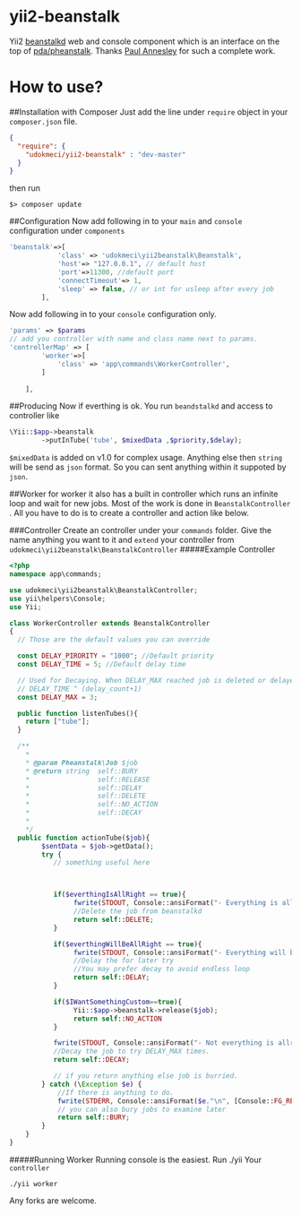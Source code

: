 yii2-beanstalk
==============

Yii2 [beanstalkd][1] web and console component which is an interface on the top of [pda/pheanstalk][2]. Thanks [Paul Annesley][3] for such a complete work. 

[1]: http://xph.us/software/beanstalkd/
[2]: https://github.com/pda/pheanstalk
[3]: http://paul.annesley.cc/


How to use?
==============
##Installation with Composer
Just add the line under `require` object in your `composer.json` file.
``` json
{
  "require": {
    "udokmeci/yii2-beanstalk" : "dev-master"
  }
}
```
then run 

``` console
$> composer update
```

##Configuration
Now add following in to your `main` and `console` configuration  under ```components``` 
``` php
'beanstalk'=>[
            'class' => 'udokmeci\yii2beanstalk\Beanstalk',
            'host'=> "127.0.0.1", // default host
            'port'=>11300, //default port
            'connectTimeout'=> 1,
            'sleep' => false, // or int for usleep after every job 
        ],
```

Now add following in to your `console` configuration only.

``` php
'params' => $params
// add you controller with name and class name next to params.
'controllerMap' => [
        'worker'=>[
            'class' => 'app\commands\WorkerController',
        ]
       
    ],

```

##Producing
Now if everthing is ok. You run ```beandstalkd```
and access to controller like 
````` php 
\Yii::$app->beanstalk
        ->putInTube('tube', $mixedData ,$priority,$delay);

`````
`$mixedData` is added on v1.0 for complex usage. Anything else then `string` will be send as `json` format. So you can sent anything within it suppoted by `json`.

##Worker
for worker it also has a built in controller which runs an infinite loop and wait for new jobs. Most of the work is done in `BeanstalkController` . All you have to do is to create a controller and action like below.

###Controller
Create an controller under your `commands` folder. Give the name anything you want to it and `extend` your controller from `udokmeci\yii2beanstalk\BeanstalkController`
#####Example Controller

``` php
<?php
namespace app\commands;

use udokmeci\yii2beanstalk\BeanstalkController;
use yii\helpers\Console;
use Yii;

class WorkerController extends BeanstalkController
{
  // Those are the default values you can override

  const DELAY_PIRORITY = "1000"; //Default priority
  const DELAY_TIME = 5; //Default delay time

  // Used for Decaying. When DELAY_MAX reached job is deleted or delayed with 
  // DELAY_TIME ^ (delay_count+1)
  const DELAY_MAX = 3; 

  public function listenTubes(){
    return ["tube"];
  }

  /**
    *
    * @param Pheanstalk\Job $job
    * @return string  self::BURY
    *                 self::RELEASE
    *                 self::DELAY
    *                 self::DELETE
    *                 self::NO_ACTION
    *                 self::DECAY
    *  
    */
  public function actionTube($job){
	    $sentData = $job->getData();
	    try {
    	   // something useful here



           if($everthingIsAllRight == true){
                fwrite(STDOUT, Console::ansiFormat("- Everything is allright"."\n", [Console::FG_GREEN]));
                //Delete the job from beanstalkd
                return self::DELETE; 
           }

           if($everthingWillBeAllRight == true){
                fwrite(STDOUT, Console::ansiFormat("- Everything will be allright"."\n", [Console::FG_GREEN]));
                //Delay the for later try
                //You may prefer decay to avoid endless loop
                return self::DELAY; 
           }

           if($IWantSomethingCustom==true){
                Yii::$app->beanstalk->release($job);
                return self::NO_ACTION
           }

           fwrite(STDOUT, Console::ansiFormat("- Not everything is allright!!!"."\n", [Console::FG_GREEN]));
           //Decay the job to try DELAY_MAX times.
           return self::DECAY; 

           // if you return anything else job is burried.
	    } catch (\Exception $e) {
            //If there is anything to do.
            fwrite(STDERR, Console::ansiFormat($e."\n", [Console::FG_RED]));
            // you can also bury jobs to examine later
            return self::BURY;
	    }
	}
}
```

#####Running Worker
Running console is the easiest. Run ./yii Your ```controller```
``` console
./yii worker
```
Any forks are welcome.
